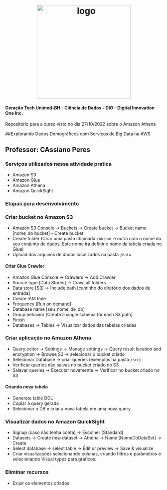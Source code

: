 <h1 align="center">
  <br>
  <img src="https://hermes.digitalinnovation.one/tracks/342f7392-a8b5-421f-bea9-d29f1fd8aae9.png" alt="logo" height="300">
</h1>

#### Geração Tech Unimed-BH - Ciência de Dados    -   DIO - Digital Innovation One Inc. 

Repositório para a curso visto no dia 27/10/2022 sobre o Amazon Athena

##Explorando Dados Demográficos com Serviços de Big Data na AWS

## Professor: CAssiano Peres

### Serviços utilizados nessa atividade prática
 - Amazon S3
 - Amazon Glue
 - Amazon Athena
 - Amazon QuickSight

### Etapas para desenvolvimento

### Criar bucket no Amazon S3

- Amazon S3 Console -> Buckets -> Create bucket -> Bucket name [nome_do bucket] - Create bucket
- Create folder (Criar uma pasta chamada ```/output``` e outra com o nome do seu conjunto de dados. Este nome irá definir o nome da tabela criada no Glue)
- Upload dos arquivos de dados localizados na pasta ```/data```

#### Criar Glue Crawler

- Amazon Glue Console -> Crawlers -> Add Crawler
- Source type [Data Stores] -> Crawl all folders
- Data store [S3] -> Include path [caminho do diretório dos dados de entrada]
- Create IAM Role
- Frequency [Run on demand]
- Database name [seu_nome_de_db]
- Group behavior [Create a single schema for each S3 path]
- Finish
- Databases -> Tables -> Visualizar dados das tabelas criadas

### Criar aplicação no Amazon Athena

- Query editor -> Settings -> Manage settings -> Query result location and encryption -> Browse S3 -> selecionar o bucket criado
- Selecionar Database -> criar queries (exemplos na pasta ```/src```)
- Verificar queries não salvas no bucket criado no S3
- Salavar queries -> Executar novamente -> Verificar no bucket criado no S3

#### Criando nova tabela

- Generate table DDL
- Copiar a query gerada
- Selecionar o DB e criar a nova tabela em uma nova query

### Visualizar dados no Amazon QuickSight

- Signup (caso não tenha conta) -> Escolher [Standard]
- Datasets -> Create new dataset -> Athena -> Name [NomeDoDataSet] -> Create
- Select database -> select table -> Edit or preview -> Save & visualize
- Criar visualizações selecionando colunas, criando filtros e parâmetros e selecionando Visual types para gráficos.

### Eliminar recursos
 - Exluir os elementos criados

